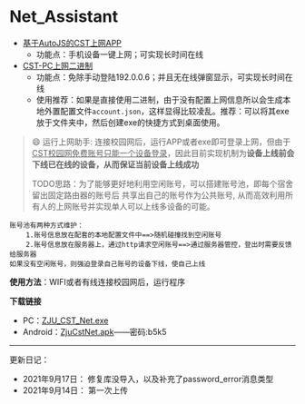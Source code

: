 # Net_Assistant

- [基于AutoJS的CST上网APP](./Andriod)
  - 功能点：手机设备一键上网；可实现长时间在线
- [CST-PC上网二进制](./PC)
  - 功能点：免除手动登陆192.0.0.6；并且无在线弹窗显示，可实现长时间在线
  - 使用推荐：如果是直接使用二进制，由于没有配置上网信息所以会生成本地外置配置文件`account.json`，这样显得比较凌乱。推荐：可以将其exe放于文件夹中，然后创建exe的快捷方式到桌面使用。

> :smile: 运行上网助手: 连接校园网后，运行APP或者exe即可登录上网，但由于<u>CST校园网免费账号只能一个设备登录</u>，因此目前实现机制为**设备上线前会下线已在线的设备，从而保证当前设备上线成功**
>
> TODO思路：为了能够更好地利用空闲账号，可以搭建账号池，即每个宿舍留出固定路由器的账号后 共享出自己的账号作为公共账号, 从而高效利用所有人的上网账号并实现单人可以上线多设备的可能。
```
账号池有两种方式维护： 
    1.账号信息放在配套的本地配置文件中==>随机碰撞找到空闲账号
    2.账号信息放在服务器上，通过http请求空闲账号==>通过服务器管控，登出时需要反馈给服务器
如果没有空闲账号，则强迫登录自己账号的设备下线，使自己上线
```

**使用方法**：WIFI或者有线连接校园网后，运行程序

**下载链接**

- PC：[ZJU_CST_Net.exe](https://wwe.lanzoui.com/i783au5lqfc)
- Android：[ZjuCstNet.apk](https://wwe.lanzoui.com/ij7IEu0kmah)——密码:b5k5

---

更新日记：

- 2021年9月17日： 修复库没导入，以及补充了password_error消息类型
- 2021年9月14日： 第一次上传